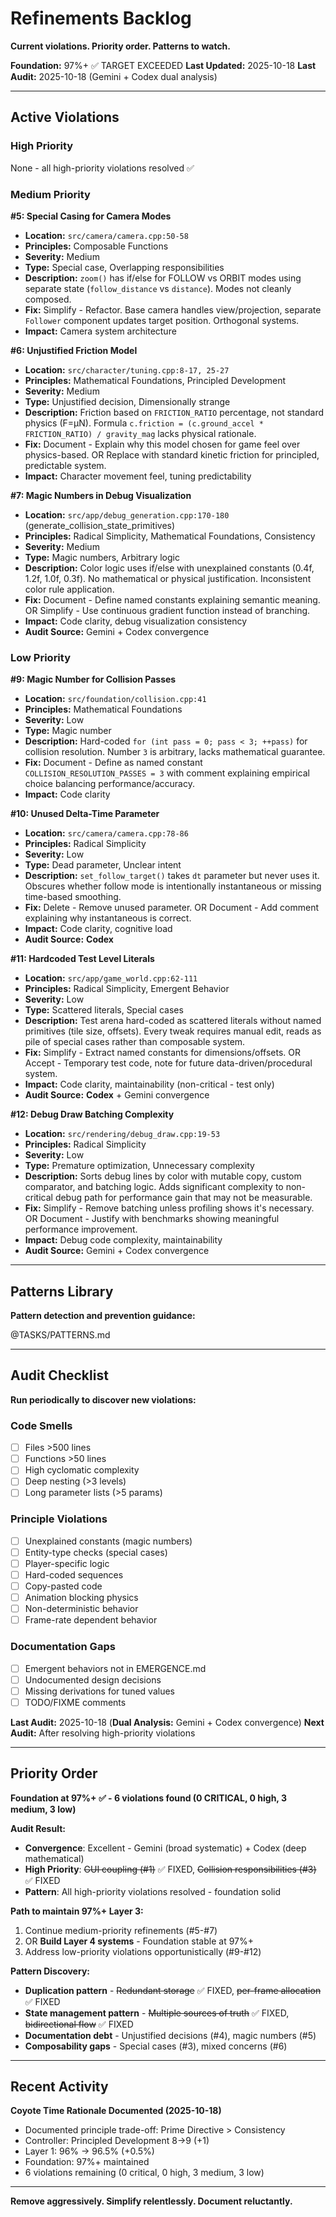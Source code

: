 # Refinements Backlog

**Current violations. Priority order. Patterns to watch.**

**Foundation:** 97%+ ✅ TARGET EXCEEDED
**Last Updated:** 2025-10-18
**Last Audit:** 2025-10-18 (Gemini + Codex dual analysis)

---

## Active Violations

### High Priority

None - all high-priority violations resolved ✅

### Medium Priority

**#5: Special Casing for Camera Modes**
- **Location:** `src/camera/camera.cpp:50-58`
- **Principles:** Composable Functions
- **Severity:** Medium
- **Type:** Special case, Overlapping responsibilities
- **Description:** `zoom()` has if/else for FOLLOW vs ORBIT modes using separate state (`follow_distance` vs `distance`). Modes not cleanly composed.
- **Fix:** Simplify - Refactor. Base camera handles view/projection, separate `Follower` component updates target position. Orthogonal systems.
- **Impact:** Camera system architecture

**#6: Unjustified Friction Model**
- **Location:** `src/character/tuning.cpp:8-17, 25-27`
- **Principles:** Mathematical Foundations, Principled Development
- **Severity:** Medium
- **Type:** Unjustified decision, Dimensionally strange
- **Description:** Friction based on `FRICTION_RATIO` percentage, not standard physics (F=μN). Formula `c.friction = (c.ground_accel * FRICTION_RATIO) / gravity_mag` lacks physical rationale.
- **Fix:** Document - Explain why this model chosen for game feel over physics-based. OR Replace with standard kinetic friction for principled, predictable system.
- **Impact:** Character movement feel, tuning predictability

**#7: Magic Numbers in Debug Visualization**
- **Location:** `src/app/debug_generation.cpp:170-180` (generate_collision_state_primitives)
- **Principles:** Radical Simplicity, Mathematical Foundations, Consistency
- **Severity:** Medium
- **Type:** Magic numbers, Arbitrary logic
- **Description:** Color logic uses if/else with unexplained constants (0.4f, 1.2f, 1.0f, 0.3f). No mathematical or physical justification. Inconsistent color rule application.
- **Fix:** Document - Define named constants explaining semantic meaning. OR Simplify - Use continuous gradient function instead of branching.
- **Impact:** Code clarity, debug visualization consistency
- **Audit Source:** Gemini + Codex convergence


### Low Priority

**#9: Magic Number for Collision Passes**
- **Location:** `src/foundation/collision.cpp:41`
- **Principles:** Mathematical Foundations
- **Severity:** Low
- **Type:** Magic number
- **Description:** Hard-coded `for (int pass = 0; pass < 3; ++pass)` for collision resolution. Number `3` is arbitrary, lacks mathematical guarantee.
- **Fix:** Document - Define as named constant `COLLISION_RESOLUTION_PASSES = 3` with comment explaining empirical choice balancing performance/accuracy.
- **Impact:** Code clarity

**#10: Unused Delta-Time Parameter**
- **Location:** `src/camera/camera.cpp:78-86`
- **Principles:** Radical Simplicity
- **Severity:** Low
- **Type:** Dead parameter, Unclear intent
- **Description:** `set_follow_target()` takes `dt` parameter but never uses it. Obscures whether follow mode is intentionally instantaneous or missing time-based smoothing.
- **Fix:** Delete - Remove unused parameter. OR Document - Add comment explaining why instantaneous is correct.
- **Impact:** Code clarity, cognitive load
- **Audit Source:** **Codex**

**#11: Hardcoded Test Level Literals**
- **Location:** `src/app/game_world.cpp:62-111`
- **Principles:** Radical Simplicity, Emergent Behavior
- **Severity:** Low
- **Type:** Scattered literals, Special cases
- **Description:** Test arena hard-coded as scattered literals without named primitives (tile size, offsets). Every tweak requires manual edit, reads as pile of special cases rather than composable system.
- **Fix:** Simplify - Extract named constants for dimensions/offsets. OR Accept - Temporary test code, note for future data-driven/procedural system.
- **Impact:** Code clarity, maintainability (non-critical - test only)
- **Audit Source:** **Codex** + Gemini convergence

**#12: Debug Draw Batching Complexity**
- **Location:** `src/rendering/debug_draw.cpp:19-53`
- **Principles:** Radical Simplicity
- **Severity:** Low
- **Type:** Premature optimization, Unnecessary complexity
- **Description:** Sorts debug lines by color with mutable copy, custom comparator, and batching logic. Adds significant complexity to non-critical debug path for performance gain that may not be measurable.
- **Fix:** Simplify - Remove batching unless profiling shows it's necessary. OR Document - Justify with benchmarks showing meaningful performance improvement.
- **Impact:** Debug code complexity, maintainability
- **Audit Source:** Gemini + Codex convergence

---

## Patterns Library

**Pattern detection and prevention guidance:**

@TASKS/PATTERNS.md

---

## Audit Checklist

**Run periodically to discover new violations:**

### Code Smells
- [ ] Files >500 lines
- [ ] Functions >50 lines
- [ ] High cyclomatic complexity
- [ ] Deep nesting (>3 levels)
- [ ] Long parameter lists (>5 params)

### Principle Violations
- [ ] Unexplained constants (magic numbers)
- [ ] Entity-type checks (special cases)
- [ ] Player-specific logic
- [ ] Hard-coded sequences
- [ ] Copy-pasted code
- [ ] Animation blocking physics
- [ ] Non-deterministic behavior
- [ ] Frame-rate dependent behavior

### Documentation Gaps
- [ ] Emergent behaviors not in EMERGENCE.md
- [ ] Undocumented design decisions
- [ ] Missing derivations for tuned values
- [ ] TODO/FIXME comments

**Last Audit:** 2025-10-18 (**Dual Analysis:** Gemini + Codex convergence)
**Next Audit:** After resolving high-priority violations

---

## Priority Order

**Foundation at 97%+ ✅ - 6 violations found (0 CRITICAL, 0 high, 3 medium, 3 low)**

**Audit Result:**
- **Convergence**: Excellent - Gemini (broad systematic) + Codex (deep mathematical)
- **High Priority**: ~~GUI coupling (#1)~~ ✅ FIXED, ~~Collision responsibilities (#3)~~ ✅ FIXED
- **Pattern**: All high-priority violations resolved - foundation solid

**Path to maintain 97%+ Layer 3:**
1. Continue medium-priority refinements (#5-#7)
2. OR **Build Layer 4 systems** - Foundation stable at 97%+
3. Address low-priority violations opportunistically (#9-#12)

**Pattern Discovery:**
- **Duplication pattern** - ~~Redundant storage~~ ✅ FIXED, ~~per-frame allocation~~ ✅ FIXED
- **State management pattern** - ~~Multiple sources of truth~~ ✅ FIXED, ~~bidirectional flow~~ ✅ FIXED
- **Documentation debt** - Unjustified decisions (#4), magic numbers (#5)
- **Composability gaps** - Special cases (#3), mixed concerns (#6)

---

## Recent Activity

**Coyote Time Rationale Documented (2025-10-18)**
- Documented principle trade-off: Prime Directive > Consistency
- Controller: Principled Development 8→9 (+1)
- Layer 1: 96% → 96.5% (+0.5%)
- Foundation: 97%+ maintained
- 6 violations remaining (0 critical, 0 high, 3 medium, 3 low)

---

**Remove aggressively. Simplify relentlessly. Document reluctantly.**
